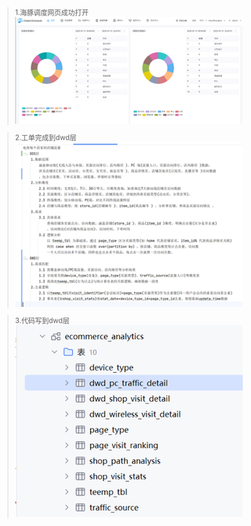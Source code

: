 >1.海豚调度网页成功打开
> ![img.png](img.png)

>2.工单完成到dwd层
> ![img_2.png](img_2.png)

>3.代码写到dwd层
> ![img_1.png](img_1.png)